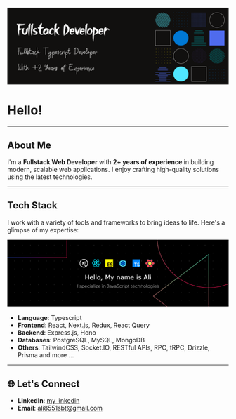 [![Header](https://github.com/AliSabet1380/AliSabet1380/blob/main/Main_banner.png)](https://github.com/AliSabet1380)

#  Hello!

---

##  About Me  
I'm a **Fullstack Web Developer** with **2+ years of experience** in building modern, scalable web applications. I enjoy crafting high-quality solutions using the latest technologies.

---


##  Tech Stack  
I work with a variety of tools and frameworks to bring ideas to life. Here's a glimpse of my expertise:



[![Header](https://github.com/AliSabet1380/AliSabet1380/blob/main/banner-1.jpg)](https://github.com/AliSabet1380)

- **Language**: Typescript
- **Frontend**: React, Next.js, Redux, React Query  
- **Backend**: Express.js, Hono  
- **Databases**: PostgreSQL, MySQL, MongoDB  
- **Others**: TailwindCSS, Socket.IO, RESTful APIs, RPC, tRPC, Drizzle, Prisma and more ... 

---

## 🌐 Let's Connect 
 
- **LinkedIn**: [my linkedin](https://www.linkedin.com/in/ali-sabet-79629a249?utm_source=share&utm_campaign=share_via&utm_content=profile&utm_medium=android_app)  
- **Email**: [ali8551sbt@gmail.com](mailto:ali8551sbt@gmail.com)
